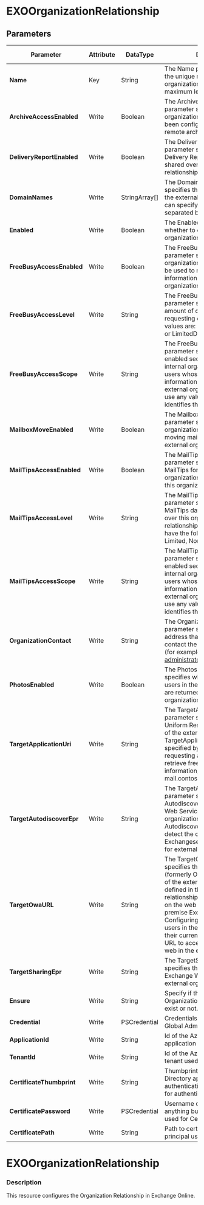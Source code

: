 ﻿# EXOOrganizationRelationship

## Parameters

| Parameter | Attribute | DataType | Description | Allowed Values |
| --- | --- | --- | --- | --- |
| **Name** | Key | String | The Name parameter specifies the unique name of the organization relationship. The maximum length is 64 characters. ||
| **ArchiveAccessEnabled** | Write | Boolean | The ArchiveAccessEnabled parameter specifies whether the organization relationship has been configured to provide remote archive access. ||
| **DeliveryReportEnabled** | Write | Boolean | The DeliveryReportEnabled parameter specifies whether Delivery Reports should be shared over the organization relationship. ||
| **DomainNames** | Write | StringArray[] | The DomainNames parameter specifies the SMTP domains of the external organization. You can specify multiple domains separated by commas. ||
| **Enabled** | Write | Boolean | The Enabled parameter specifies whether to enable the organization relationship. ||
| **FreeBusyAccessEnabled** | Write | Boolean | The FreeBusyAccessEnabled parameter specifies whether the organization relationship should be used to retrieve free/busy information from the external organization. ||
| **FreeBusyAccessLevel** | Write | String | The FreeBusyAccessLevel parameter specifies the maximum amount of detail returned to the requesting organization. Valid values are: None, AvailabilityOnly or LimitedDetails |None, AvailabilityOnly, LimitedDetails|
| **FreeBusyAccessScope** | Write | String | The FreeBusyAccessScope parameter specifies a mail-enabled security group in the internal organization that contains users whose free/busy information is accessible by an external organization. You can use any value that uniquely identifies the group. ||
| **MailboxMoveEnabled** | Write | Boolean | The MailboxMoveEnabled parameter specifies whether the organization relationship enables moving mailboxes to or from the external organization. ||
| **MailTipsAccessEnabled** | Write | Boolean | The MailTipsAccessEnabled parameter specifies whether MailTips for users in this organization are returned over this organization relationship. ||
| **MailTipsAccessLevel** | Write | String | The MailTipsAccessLevel parameter specifies the level of MailTips data externally shared over this organization relationship. This parameter can have the following values: All, Limited, None |None, All, Limited|
| **MailTipsAccessScope** | Write | String | The MailTipsAccessScope parameter specifies a mail-enabled security group in the internal organization that contains users whose free/busy information is accessible by an external organization. You can use any value that uniquely identifies the group. ||
| **OrganizationContact** | Write | String | The OrganizationContact parameter specifies the email address that can be used to contact the external organization (for example, administrator@fourthcoffee.com). ||
| **PhotosEnabled** | Write | Boolean | The PhotosEnabled parameter specifies whether photos for users in the internal organization are returned over the organization relationship. ||
| **TargetApplicationUri** | Write | String | The TargetApplicationUri parameter specifies the target Uniform Resource Identifier (URI) of the external organization. The TargetApplicationUri parameter is specified by Exchange when requesting a delegated token to retrieve free and busy information, for example, mail.contoso.com. ||
| **TargetAutodiscoverEpr** | Write | String | The TargetAutodiscoverEpr parameter specifies the Autodiscover URL of Exchange Web Services for the external organization. Exchange uses Autodiscover to automatically detect the correct Exchangeserver endpoint to use for external requests. ||
| **TargetOwaURL** | Write | String | The TargetOwaURL parameter specifies the Outlook on the web (formerly Outlook Web App) URL of the external organization that's defined in the organization relationship. It is used for Outlook on the web redirection in a cross-premise Exchange scenario. Configuring this attribute enables users in the organization to use their current Outlook on the web URL to access Outlook on the web in the external organization. ||
| **TargetSharingEpr** | Write | String | The TargetSharingEpr parameter specifies the URL of the target Exchange Web Services for the external organization. ||
| **Ensure** | Write | String | Specify if the OrganizationRelationship should exist or not. |Present, Absent|
| **Credential** | Write | PSCredential | Credentials of the Exchange Global Admin ||
| **ApplicationId** | Write | String | Id of the Azure Active Directory application to authenticate with. ||
| **TenantId** | Write | String | Id of the Azure Active Directory tenant used for authentication. ||
| **CertificateThumbprint** | Write | String | Thumbprint of the Azure Active Directory application's authentication certificate to use for authentication. ||
| **CertificatePassword** | Write | PSCredential | Username can be made up to anything but password will be used for CertificatePassword ||
| **CertificatePath** | Write | String | Path to certificate used in service principal usually a PFX file. ||

# EXOOrganizationRelationship

### Description

This resource configures the Organization Relationship in Exchange Online.


